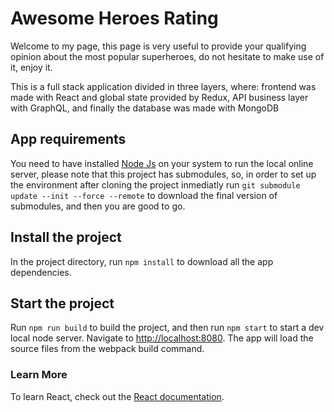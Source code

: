# Awesome Heroes Rating

Welcome to my page, this page is very useful to provide your qualifying opinion about the most popular superheroes, do not hesitate to make use of it, enjoy it.

This is a full stack application divided in three layers, where: frontend was made with React and global state provided by Redux, API business layer with GraphQL, and finally the database was made with MongoDB

## App requirements

You need to have installed [Node Js](https://nodejs.org/en/) on your system to run the local online server, please note that this project has submodules, so, in order to set up the environment after cloning the project inmediatly run `git submodule update --init --force --remote` to download the final version of submodules, and then you are good to go.

## Install the project

In the project directory, run `npm install` to download all the app dependencies.

## Start the project

Run `npm run build` to build the project, and then run `npm start` to start a dev local node server. Navigate to [http://localhost:8080](http://localhost:8080). The app will load the source files from the webpack build command.

### Learn More

To learn React, check out the [React documentation](https://reactjs.org/).

